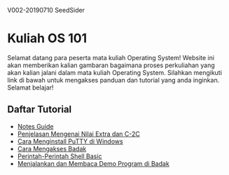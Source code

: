 V002-20190710 SeedSider

# Kuliah OS 101
Selamat datang para peserta mata kuliah Operating System!
Website ini akan memberikan kalian gambaran bagaimana proses perkuliahan yang akan kalian jalani dalam mata kuliah Operating System. Silahkan mengikuti link di bawah untuk mengakses panduan dan tutorial yang anda inginkan.
Selamat belajar! 

## Daftar Tutorial
* [Notes Guide](tutorial/notes-guide.md)
* [Penjelasan Mengenai Nilai Extra dan C-2C](tutorial/nilai-extra.md)
* [Cara Menginstall PuTTY di Windows](tutorial/putty-install.md)
* [Cara Mengakses Badak](tutorial/badak-access.md)
* [Perintah-Perintah Shell Basic](tutorial/shell-basic.md)
* [Menjalankan dan Membaca Demo Program di Badak](tutorial/badak-demo.md)
